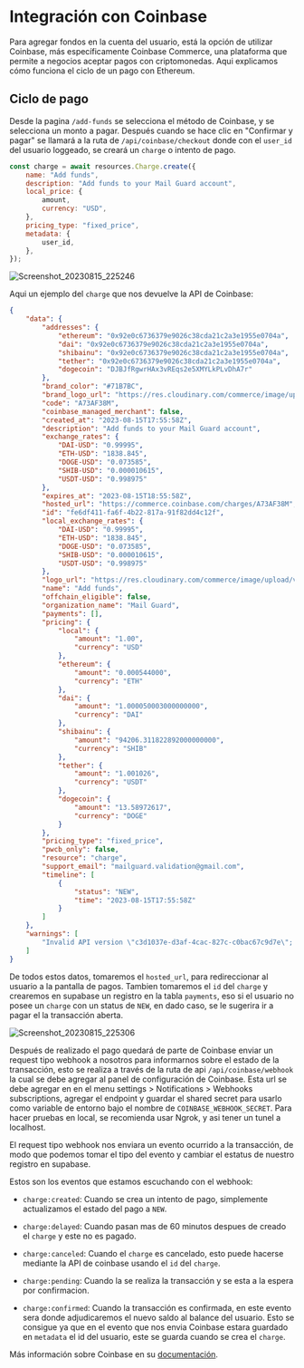 # Integración con Coinbase

Para agregar fondos en la cuenta del usuario, está la opción de utilizar Coinbase, más específicamente Coinbase Commerce, una plataforma que permite a negocios aceptar pagos con criptomonedas. Aqui explicamos cómo funciona el ciclo de un pago con Ethereum.

## Ciclo de pago

Desde la pagina `/add-funds` se selecciona el método de Coinbase, y se selecciona un monto a pagar. Después cuando se hace clic en "Confirmar y pagar" se llamará a la ruta de `/api/coinbase/checkout` donde con el `user_id` del usuario loggeado, se creará un `charge` o intento de pago.


```javascript
const charge = await resources.Charge.create({
    name: "Add funds",
    description: "Add funds to your Mail Guard account",
    local_price: {
        amount,
        currency: "USD",
    },
    pricing_type: "fixed_price",
    metadata: {
        user_id,
    },
});
```

![Screenshot_20230815_225246](https://github.com/Jesusml1/mail-guard/assets/40727563/702f823b-a688-4be0-b915-71868c601eb5)

Aqui un ejemplo del `charge` que nos devuelve la API de Coinbase:

```json
{
    "data": {
        "addresses": {
            "ethereum": "0x92e0c6736379e9026c38cda21c2a3e1955e0704a",
            "dai": "0x92e0c6736379e9026c38cda21c2a3e1955e0704a",
            "shibainu": "0x92e0c6736379e9026c38cda21c2a3e1955e0704a",
            "tether": "0x92e0c6736379e9026c38cda21c2a3e1955e0704a",
            "dogecoin": "DJBJfRgwrHAx3vREqs2e5XMYLkPLvDhA7r"
        },
        "brand_color": "#71B7BC",
        "brand_logo_url": "https://res.cloudinary.com/commerce/image/upload/v1691960944/ao6slsomclihclwy95au.png",
        "code": "A73AF38M",
        "coinbase_managed_merchant": false,
        "created_at": "2023-08-15T17:55:58Z",
        "description": "Add funds to your Mail Guard account",
        "exchange_rates": {
            "DAI-USD": "0.99995",
            "ETH-USD": "1838.845",
            "DOGE-USD": "0.073585",
            "SHIB-USD": "0.000010615",
            "USDT-USD": "0.998975"
        },
        "expires_at": "2023-08-15T18:55:58Z",
        "hosted_url": "https://commerce.coinbase.com/charges/A73AF38M",
        "id": "fe6df411-fa6f-4b22-817a-91f82dd4c12f",
        "local_exchange_rates": {
            "DAI-USD": "0.99995",
            "ETH-USD": "1838.845",
            "DOGE-USD": "0.073585",
            "SHIB-USD": "0.000010615",
            "USDT-USD": "0.998975"
        },
        "logo_url": "https://res.cloudinary.com/commerce/image/upload/v1691960944/ao6slsomclihclwy95au.png",
        "name": "Add funds",
        "offchain_eligible": false,
        "organization_name": "Mail Guard",
        "payments": [],
        "pricing": {
            "local": {
                "amount": "1.00",
                "currency": "USD"
            },
            "ethereum": {
                "amount": "0.000544000",
                "currency": "ETH"
            },
            "dai": {
                "amount": "1.000050003000000000",
                "currency": "DAI"
            },
            "shibainu": {
                "amount": "94206.311822892000000000",
                "currency": "SHIB"
            },
            "tether": {
                "amount": "1.001026",
                "currency": "USDT"
            },
            "dogecoin": {
                "amount": "13.58972617",
                "currency": "DOGE"
            }
        },
        "pricing_type": "fixed_price",
        "pwcb_only": false,
        "resource": "charge",
        "support_email": "mailguard.validation@gmail.com",
        "timeline": [
            {
                "status": "NEW",
                "time": "2023-08-15T17:55:58Z"
            }
        ]
    },
    "warnings": [
        "Invalid API version \"c3d1037e-d3af-4cac-827c-c0bac67c9d7e\"; serving latest API version (2018-03-22)"
    ]
}
```

De todos estos datos, tomaremos el `hosted_url`, para redireccionar al usuario a la pantalla de pagos. Tambien tomaremos el `id` del `charge` y crearemos en supabase un registro en la tabla `payments`, eso si el usuario no posee un `charge` con un status de `NEW`, en dado caso, se le sugerira ir a pagar el la transacción aberta.

![Screenshot_20230815_225306](https://github.com/Jesusml1/mail-guard/assets/40727563/70e97f55-ef19-438f-9e24-c05add3b2046)

Después de realizado el pago quedará de parte de Coinbase enviar un request tipo webhook a nosotros para informarnos sobre el estado de la transacción, esto se realiza a través de la ruta de api `/api/coinbase/webhook` la cual se debe agregar al panel de configuración de Coinbase. Esta url se debe agregar en en el menu settings > Notifications > Webhooks subscriptions, agregar el endpoint y guardar el shared secret para usarlo como variable de entorno bajo el nombre de `COINBASE_WEBHOOK_SECRET`. Para hacer pruebas en local, se recomienda usar Ngrok, y asi tener un tunel a localhost.

El request tipo webhook nos enviara un evento ocurrido a la transacción, de modo que podemos tomar el tipo del evento y cambiar el estatus de nuestro registro en supabase.

Estos son los eventos que estamos escuchando con el webhook:

- `charge:created`: Cuando se crea un intento de pago, simplemente actualizamos el estado del pago a `NEW`.

- `charge:delayed`: Cuando pasan mas de 60 minutos despues de creado el `charge` y este no es pagado.

- `charge:canceled`: Cuando el `charge` es cancelado, esto puede hacerse mediante la API de coinbase usando el `id` del `charge`.

- `charge:pending`: Cuando la se realiza la transacción y se esta a la espera por confirmacion.

- `charge:confirmed`: Cuando la transacción es confirmada, en este evento sera donde adjudicaremos el nuevo saldo al balance del usuario. Esto se consigue ya que en el evento que nos envia Coinbase estara guardado en `metadata` el id del usuario, este se guarda cuando se crea el `charge`.

Más información sobre Coinbase en su [documentación](https://docs.cloud.coinbase.com/commerce/docs/crypto-payments).

